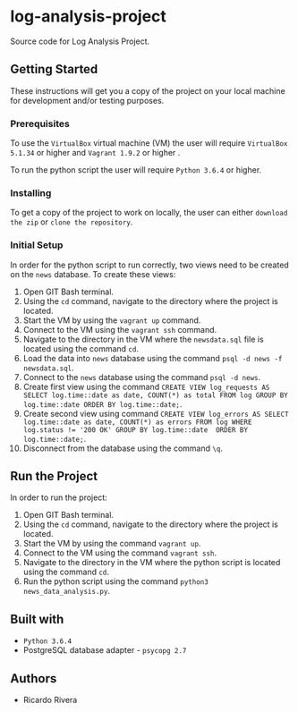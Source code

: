 # log-analysis-project
Source code for Log Analysis Project.

## Getting Started
These instructions will get you a copy of the project on your local machine for development and/or testing purposes.

### Prerequisites
To use the `VirtualBox` virtual machine (VM) the user will require `VirtualBox 5.1.34` or higher and `Vagrant 1.9.2` or higher . 

To run the python script the user will require `Python 3.6.4` or higher.

### Installing
To get a copy of the project to work on locally, the user can either `download the zip` or `clone the repository`.

### Initial Setup
In order for the python script to run correctly, two views need to be created on the `news` database. To create these views:
1) Open GIT Bash terminal.
2) Using the `cd` command, navigate to the directory where the project is located.
3) Start the VM by using the `vagrant up` command.
4) Connect to the VM using the `vagrant ssh` command.
5) Navigate to the directory in the VM where the `newsdata.sql` file is located using the command `cd`.
6) Load the data into `news` database using the command `psql -d news -f newsdata.sql`.
7) Connect to the `news` database using the command `psql -d news`.
8) Create first view using the command `CREATE VIEW log_requests AS SELECT log.time::date as date, COUNT(*) as total FROM log GROUP BY log.time::date ORDER BY log.time::date;`.
9) Create second view using command `CREATE VIEW log_errors AS SELECT log.time::date as date, COUNT(*) as errors FROM log WHERE log.status != '200 OK' GROUP BY log.time::date  ORDER BY log.time::date;`.
10) Disconnect from the database using the command `\q`.

## Run the Project
In order to run the project:
1) Open GIT Bash terminal.
2) Using the `cd` command, navigate to the directory where the project is located.
3) Start the VM by using the command `vagrant up`.
4) Connect to the VM using the command `vagrant ssh`.
5) Navigate to the directory in the VM where the python script is located using the command `cd`.
6) Run the python script using the command `python3 news_data_analysis.py`.

## Built with
* `Python 3.6.4`
* PostgreSQL database adapter - `psycopg 2.7`

## Authors
* Ricardo Rivera